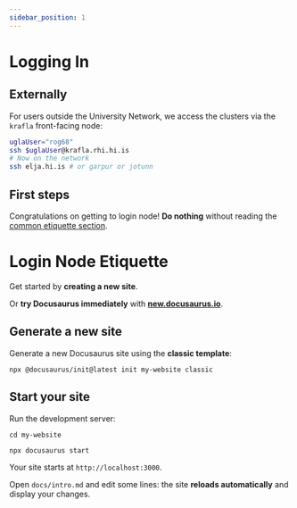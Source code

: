 ```yaml
---
sidebar_position: 1
---
```


# Logging In

## Externally
For users outside the University Network, we access the clusters via the `krafla` front-facing node:

```bash
uglaUser="rog68"
ssh $uglaUser@krafla.rhi.hi.is
# Now on the network
ssh elja.hi.is # or garpur or jotunn
```

## First steps

Congratulations on getting to login node! **Do nothing** without reading the [common etiquette section](common/etiquette).

# Login Node Etiquette

Get started by **creating a new site**.

Or **try Docusaurus immediately** with **[new.docusaurus.io](https://new.docusaurus.io)**.

## Generate a new site

Generate a new Docusaurus site using the **classic template**:

```shell
npx @docusaurus/init@latest init my-website classic
```

## Start your site

Run the development server:

```shell
cd my-website

npx docusaurus start
```

Your site starts at `http://localhost:3000`.

Open `docs/intro.md` and edit some lines: the site **reloads automatically** and display your changes.
